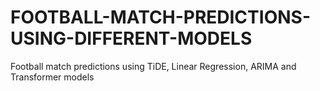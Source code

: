 # FOOTBALL-MATCH-PREDICTIONS-USING-DIFFERENT-MODELS
Football match predictions using TiDE, Linear Regression, ARIMA and Transformer models
